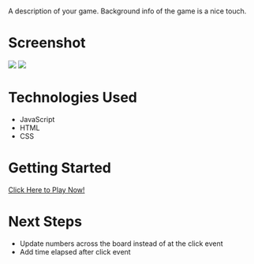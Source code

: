 # <Minesweeper>
A description of your game. Background info of the game is a nice touch.

# Screenshot

<img src="url to your image on imgur">
<img src="url to your image on imgur">

# Technologies Used

- JavaScript
- HTML
- CSS

# Getting Started

[Click Here to Play Now!](https://russellasagna.github.io/Minesweeper/)

# Next Steps

- Update numbers across the board instead of at the click event
- Add time elapsed after click event